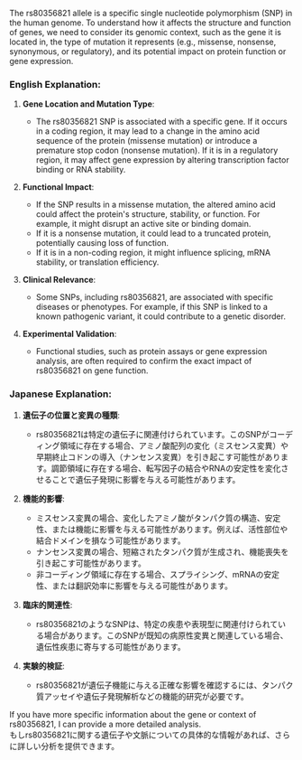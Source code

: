 The rs80356821 allele is a specific single nucleotide polymorphism (SNP) in the human genome. To understand how it affects the structure and function of genes, we need to consider its genomic context, such as the gene it is located in, the type of mutation it represents (e.g., missense, nonsense, synonymous, or regulatory), and its potential impact on protein function or gene expression.

### English Explanation:
1. **Gene Location and Mutation Type**:
   - The rs80356821 SNP is associated with a specific gene. If it occurs in a coding region, it may lead to a change in the amino acid sequence of the protein (missense mutation) or introduce a premature stop codon (nonsense mutation). If it is in a regulatory region, it may affect gene expression by altering transcription factor binding or RNA stability.

2. **Functional Impact**:
   - If the SNP results in a missense mutation, the altered amino acid could affect the protein's structure, stability, or function. For example, it might disrupt an active site or binding domain.
   - If it is a nonsense mutation, it could lead to a truncated protein, potentially causing loss of function.
   - If it is in a non-coding region, it might influence splicing, mRNA stability, or translation efficiency.

3. **Clinical Relevance**:
   - Some SNPs, including rs80356821, are associated with specific diseases or phenotypes. For example, if this SNP is linked to a known pathogenic variant, it could contribute to a genetic disorder.

4. **Experimental Validation**:
   - Functional studies, such as protein assays or gene expression analysis, are often required to confirm the exact impact of rs80356821 on gene function.

### Japanese Explanation:
1. **遺伝子の位置と変異の種類**:
   - rs80356821は特定の遺伝子に関連付けられています。このSNPがコーディング領域に存在する場合、アミノ酸配列の変化（ミスセンス変異）や早期終止コドンの導入（ナンセンス変異）を引き起こす可能性があります。調節領域に存在する場合、転写因子の結合やRNAの安定性を変化させることで遺伝子発現に影響を与える可能性があります。

2. **機能的影響**:
   - ミスセンス変異の場合、変化したアミノ酸がタンパク質の構造、安定性、または機能に影響を与える可能性があります。例えば、活性部位や結合ドメインを損なう可能性があります。
   - ナンセンス変異の場合、短縮されたタンパク質が生成され、機能喪失を引き起こす可能性があります。
   - 非コーディング領域に存在する場合、スプライシング、mRNAの安定性、または翻訳効率に影響を与える可能性があります。

3. **臨床的関連性**:
   - rs80356821のようなSNPは、特定の疾患や表現型に関連付けられている場合があります。このSNPが既知の病原性変異と関連している場合、遺伝性疾患に寄与する可能性があります。

4. **実験的検証**:
   - rs80356821が遺伝子機能に与える正確な影響を確認するには、タンパク質アッセイや遺伝子発現解析などの機能的研究が必要です。

If you have more specific information about the gene or context of rs80356821, I can provide a more detailed analysis.  
もしrs80356821に関する遺伝子や文脈についての具体的な情報があれば、さらに詳しい分析を提供できます。